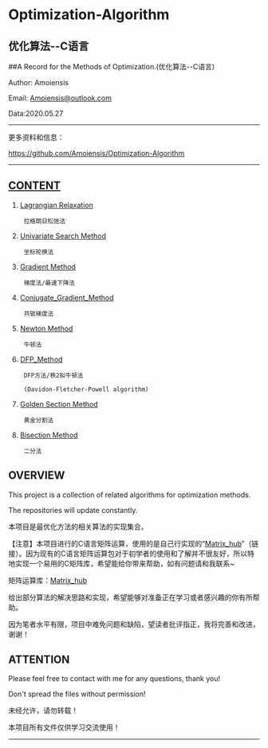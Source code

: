 Optimization-Algorithm
=======================================
优化算法--C语言
---------------------------------------
##A Record for the Methods of Optimization.(优化算法--C语言)

Author: Amoiensis

Email: Amoiensis@outlook.com

Data:2020.05.27
***************************************************************
更多资料和信息：

https://github.com/Amoiensis/Optimization-Algorithm
***************************************************************

[CONTENT](https://github.com/Amoiensis/Optimization-Algorithm)
---------------------------------------

1. [Lagrangian Relaxation](https://github.com/Amoiensis/Optimization-Algorithm/tree/master/%5BLagrangian_Relaxation%5D%E6%8B%89%E6%A0%BC%E6%9C%97%E6%97%A5%E6%9D%BE%E5%BC%9B%E6%B3%95)

        拉格朗日松弛法
   
2. [Univariate Search Method](https://github.com/Amoiensis/Optimization-Algorithm/tree/master/%5BDirect_Method%5D%E7%9B%B4%E6%8E%A5%E6%B3%95/%5BUnivariate_Search_Method%5D%E5%9D%90%E6%A0%87%E8%BD%AE%E6%8D%A2%E6%B3%95)

        坐标轮换法
      
3. [Gradient Method](https://github.com/Amoiensis/Optimization-Algorithm/tree/master/%5BUnconstrained_Optimization%5D%E6%97%A0%E7%BA%A6%E6%9D%9F%E4%BC%98%E5%8C%96/%5BGradient_Method%5D%E6%A2%AF%E5%BA%A6%E6%B3%95)

        梯度法/最速下降法
      
4. [Conjugate_Gradient_Method](https://github.com/Amoiensis/Optimization-Algorithm/tree/master/%5BUnconstrained_Optimization%5D%E6%97%A0%E7%BA%A6%E6%9D%9F%E4%BC%98%E5%8C%96/%5BConjugate_Gradient_Method%5D%E5%85%B1%E8%BD%AD%E6%A2%AF%E5%BA%A6%E6%B3%95)

        共轭梯度法
   
5. [Newton Method](https://github.com/Amoiensis/Optimization-Algorithm/tree/master/%5BUnconstrained_Optimization%5D%E6%97%A0%E7%BA%A6%E6%9D%9F%E4%BC%98%E5%8C%96/%5BNewton_Method%5D%E7%89%9B%E9%A1%BF%E6%B3%95)

        牛顿法

6. [DFP_Method](https://github.com/Amoiensis/Optimization-Algorithm/tree/master/%5BUnconstrained_Optimization%5D%E6%97%A0%E7%BA%A6%E6%9D%9F%E4%BC%98%E5%8C%96/%5BDFP_Method%5DDFP%E6%96%B9%E6%B3%95)

        DFP方法/秩2拟牛顿法

		(Davidon-Fletcher-Powell algorithm)
   
7. [Golden Section Method](https://github.com/Amoiensis/Optimization-Algorithm/tree/master/%5BLineSearchMethod%5D%E4%B8%80%E7%BB%B4%E6%90%9C%E7%B4%A2%E6%B3%95/%5BGolden%20Section%20Method%5D%E9%BB%84%E9%87%91%E5%88%86%E5%89%B2%E6%B3%95)

        黄金分割法

8. [Bisection Method](https://github.com/Amoiensis/Optimization-Algorithm/tree/master/%5BLineSearchMethod%5D%E4%B8%80%E7%BB%B4%E6%90%9C%E7%B4%A2%E6%B3%95/%5BBisection%20Method%5D%E4%BA%8C%E5%88%86%E6%B3%95)

        二分法

OVERVIEW
---------------------------------------

This project is a collection of related algorithms for optimization methods.

The repositories will update constantly.

本项目是最优化方法的相关算法的实现集合。

【注意】本项目进行的C语言矩阵运算，使用的是自己行实现的“[Matrix_hub](https://github.com/Amoiensis/Matrix_hub)”（链接）。因为现有的C语言矩阵运算包对于初学者的使用和了解并不很友好，所以特地实现一个易用的C矩阵库，希望能给你带来帮助，如有问题请和我联系~

矩阵运算库：[Matrix_hub](https://github.com/Amoiensis/Matrix_hub)

给出部分算法的解决思路和实现，希望能够对准备正在学习或者感兴趣的你有所帮助。

因为笔者水平有限，项目中难免问题和缺陷，望读者批评指正，我将完善和改进，谢谢！

ATTENTION
---------------------------------------

Please feel free to contact with me for any questions, thank you!

Don't spread the files without permission!

未经允许，请勿转载！

本项目所有文件仅供学习交流使用！
***************************************
